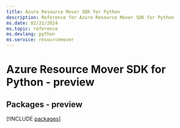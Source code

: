 ```yaml
---
title: Azure Resource Mover SDK for Python
description: Reference for Azure Resource Mover SDK for Python
ms.date: 02/21/2024
ms.topic: reference
ms.devlang: python
ms.service: resourcemover
---
```

# Azure Resource Mover SDK for Python - preview
## Packages - preview
[!INCLUDE [packages](resource-mover-index.md)]
